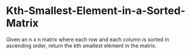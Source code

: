 # Kth-Smallest-Element-in-a-Sorted-Matrix
Given an n x n matrix where each row and each column is sorted in ascending order, return the kth smallest element in the matrix.
